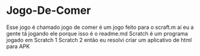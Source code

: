 # Jogo-De-Comer
Esse jogo é chamado jogo de comer é um jogo feito para o scraft.m aí eu a gente tá jogando ele porque isso é o readme.md Scratch é um programa jogado em Scratch 1 Scratch 2 então eu resolvi criar um aplicativo de html para APK
